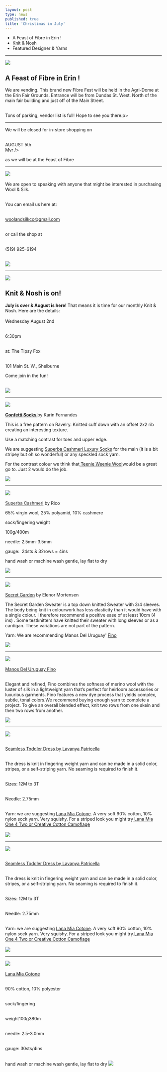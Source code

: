 ```yaml
---
layout: post
type: news
published: true
title: 'Christimas in July'
---
```


- A Feast of Fibre in Erin !
- Knit & Nosh
- Featured Designer & Yarns

<hr />


<p><a href="https://www.woolandsilkcoshop.com/"><img src="/img/feast_fibre.jpg"></a></p>
<h2>A Feast of Fibre in Erin !</h2>



We are vending. This brand new Fibre Fest will be held in the Agri-Dome at the Erin Fair Grounds. Entrance will be from Dundas St. West. North of the main fair building and just off of the Main Street.<br /><br />

Tons of parking, vendor list is full! Hope to see you there.</h2>p>
<hr />
<p>
  
We will be closed for in-store shopping on<br /><br />

AUGUST 5th<br />Mvr />

as we will be at the Feast of Fibre</p>
<hr/>


 <p><a href="https://www.woolandsilkcoshop.com/products/eco-tweed-chunky"><img src="/img/for_sale.jpg"></a> <br /><br />
We are open to speaking with anyone that might be interested in purchasing Wool & Silk.<br /><br />

You can email us here at:<br /><br />

<a href="woolandsilkco@gmail.com">woolandsilkco@gmail.com</a><br /><br />

or call the shop at<br /><br />

(519) 925-6194<br /><br />
  
  <a href="https://www.woolandsilkcoshop.com/"><img src="/img/btn_wool_pink.jpg"></a> </p>

<hr />
<a href="https://tipsyfoxpub.com/wp-content/uploads/2023/04/NewMenu23.pdf"><img src="/img/tipsy.jpg"> </a>
<h2>Knit & Nosh is on!</h2>
<p><strong>July is over &amp; August is here! </strong>That means it is time for our monthly Knit &amp; Nosh. Here are the details:<br /><br />
  Wednesday August 2nd<br /><br />

6:30pm<br /><br />

at: The Tipsy Fox<br /><br />

101 Main St. W., Shelburne
<p>Come join in the fun!<br />
  <br />
  
  <a href="https://tipsyfoxpub.com/wp-content/uploads/2023/04/NewMenu23.pdf"><img src="/img/btn_tipsy_menu.jpg"></a> <br />
  <hr/>
 <p><a href="https://www.ravelry.com/patterns/library/confetti-19"><img src="/img/confetti_socks.jpg"> <br /><br />
 </a><a href="https://www.ravelry.com/patterns/library/confetti-19"><strong>Confetti Socks </strong></a>by Karin Fernandes
<p>This is a free pattern on Ravelry. Knitted cuff down with an offset 2x2 rib creating an interesting texture.</p>
 <p>Use a matching contrast for toes and upper edge.</p>
 <p>We are suggesting <a href="hhttps://www.woolandsilkcoshop.com/products/superba-cahmeri-luxury-socks">Superba Cashmeri Luxury Socks</a> for the main (it is a bit stripey but oh so wonderful) or any speckled sock yarn.</p>
 <p>For the contrast colour we think that<a href="https://www.woolandsilkcoshop.com/products/copy-of-painted-desert"> Teenie Weenie Wool</a>would be a great go to. Just 2 would do the job.</p>

   
   <a href="https://www.ravelry.com/patterns/library/confetti-19"><img src="/img/btn_confetti_socks.jpg"></a> <br />
<hr/>
 <p><a href="https://www.woolandsilkcoshop.com/products/superba-cahmeri-luxury-socks"><img src="/img/cashmeri_socks.jpg"> <br /><br />
 Superba Cashmeri</a> by Rico
 <p>65% virgin wool, 25% polyamid, 10% cashmere</p>
 <p>sock/fingering weight</p>
 <p>100g/400m</p>
 <p>needle: 2.5mm-3.5mm</p>
 <p>gauge:  24sts &amp; 32rows = 4ins</p>
 <p>hand wash or machine wash gentle, lay flat to dry</p>
 
   
   <a href="https://www.woolandsilkcoshop.com/products/superba-cahmeri-luxury-socks"><img src="/img/btn_cashmeri_socks.jpg"></a> <br />
<hr/>

 <p><a href="https://www.ravelry.com/patterns/library/secret-garden-sweater-2"><img src="/img/secret_garden.jpg"> <br /><br />Secret Garden</a> by Elenor Mortensen
 <p>The Secret Garden Sweater is a top down knitted Sweater with 3/4 sleeves. The body being knit in colourwork has less elasticity than it would have with a single colour. I therefore recommend a positive ease of at least 10cm (4 ins) . Some testknitters have knitted their sweater with long sleeves or as a cardigan. These variations are not part of the pattern.</p>
 <p>Yarn: We are recommending Manos Del Uruguay' <a href="https://www.woolandsilkcoshop.com/products/copy-of-feliz">Fino</a></p>
 
   <a href="https://www.ravelry.com/patterns/library/secret-garden-sweater-2s"><img src="/img/btn_secret_garden.jpg"></a> <br />
<hr/>

<p><a href="https://www.woolandsilkcoshop.com/products/copy-of-feliz"><img src="/img/manos_wool.jpg"> <br /><br />
Manos Del Uruguay Fino</a><br /><br />

Elegant and refined, Fino combines the softness of merino wool with the luster of silk in a lightweight yarn that’s perfect for heirloom accessories or luxurious garments. Fino features a new dye process that yields complex, subtle, tonal colors.We recommend buying enough yarn to complete a project. To give an overall blended effect, knit two rows from one skein and then two rows from another.</p>
 
   <a href="https://www.woolandsilkcoshop.com/products/copy-of-feliz"><img src="/img/btn_manos_wool.jpg"></a> <br />
<hr/>
<p><a href="https://www.ravelry.com/patterns/library/seamless-toddler-dress"><img src="/img/sweater_dress.jpg"> <br /><br />

Seamless Toddler Dress by Lavanya Patricella</a><br /><br />

The dress is knit in fingering weight yarn and can be made in a solid color, stripes, or a self-striping yarn. No seaming is required to finish it.<br /><br />

Sizes: 12M to 3T<br /><br />

Needle: 2.75mm<br /><br />

Yarn: we are suggesting <a href="https://www.woolandsilkcoshop.com/products/lana-mia-cotone?">Lana Mia Cotone</a>. A very soft 90% cotton, 10% nylon sock yarn. Very squishy. For a striped look you might try<a href="https://www.woolandsilkcoshop.com/collections/gedifra/products/lana-mia-one-4-two"> Lana Mia One 4 Two or Creative Cotton Camoflage
 </a><br /><br />
   <a href="https://www.woolandsilkcoshop.com/products/copy-of-feliz"><img src="/img/btn_manos_wool.jpg"></a> <br />
<hr/>
<p><a href="https://www.ravelry.com/patterns/library/seamless-toddler-dress"><img src="/img/sweater_dress.jpg"> <br /><br />

Seamless Toddler Dress by Lavanya Patricella</a><br /><br />

The dress is knit in fingering weight yarn and can be made in a solid color, stripes, or a self-striping yarn. No seaming is required to finish it.<br /><br />

Sizes: 12M to 3T<br /><br />

Needle: 2.75mm<br /><br />

Yarn: we are suggesting <a href="https://www.woolandsilkcoshop.com/products/lana-mia-cotone?">Lana Mia Cotone</a>. A very soft 90% cotton, 10% nylon sock yarn. Very squishy. For a striped look you might try<a href="https://www.woolandsilkcoshop.com/collections/gedifra/products/lana-mia-one-4-two"> Lana Mia One 4 Two or Creative Cotton Camoflage
 </a><br /><br />
   <a href="https://www.woolandsilkcoshop.com/products/copy-of-feliz"><img src="/img/btn_manos_wool.jpg"></a> <br />
<hr/>
<p><a href="https://www.woolandsilkcoshop.com/products/lana-mia-cotones"><img src="/img/lana.jpg"> <br /><br />
Lana Mia Cotone</a><br /><br />

90% cotton, 10% polyester<br /><br />

sock/fingering <br /><br />

weight100g380m<br /><br />

needle: 2.5-3.0mm<br /><br />

gauge: 30sts/4ins<br /><br />

hand wash or machine wash gentle, lay flat to dry
   <a href="https://www.woolandsilkcoshop.com/products/lana-mia-cotones"><img src="/img/btn_lana.jpg"></a> </p>
